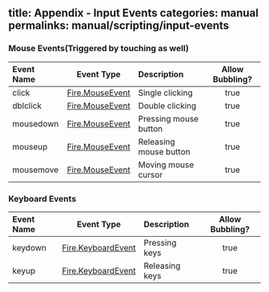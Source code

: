 title: Appendix - Input Events
categories: manual
permalinks: manual/scripting/input-events
---

### Mouse Events(Triggered by touching as well)

Event Name | Event Type | Description | Allow Bubbling?
:--- |:---:|:--- |:---:
click | [Fire.MouseEvent](/api/classes/MouseEvent) | Single clicking | true
dblclick | [Fire.MouseEvent](/api/classes/MouseEvent) | Double clicking | true
mousedown | [Fire.MouseEvent](/api/classes/MouseEvent) | Pressing mouse button | true
mouseup | [Fire.MouseEvent](/api/classes/MouseEvent) | Releasing mouse button | true
mousemove | [Fire.MouseEvent](/api/classes/MouseEvent) | Moving mouse cursor | true

### Keyboard Events

Event Name | Event Type | Description | Allow Bubbling?
:--- |:---:|:--- |:---:
keydown | [Fire.KeyboardEvent](/api/classes/KeyboardEvent) | Pressing keys | true
keyup | [Fire.KeyboardEvent](/api/classes/KeyboardEvent) | Releasing keys | true
